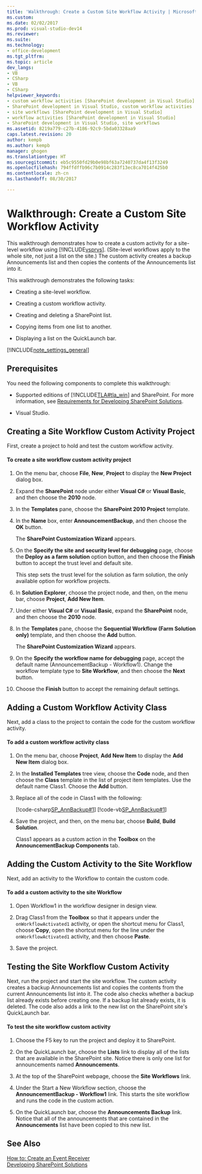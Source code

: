 ```yaml
---
title: 'Walkthrough: Create a Custom Site Workflow Activity | Microsoft Docs'
ms.custom: 
ms.date: 02/02/2017
ms.prod: visual-studio-dev14
ms.reviewer: 
ms.suite: 
ms.technology:
- office-development
ms.tgt_pltfrm: 
ms.topic: article
dev_langs:
- VB
- CSharp
- VB
- CSharp
helpviewer_keywords:
- custom workflow activities [SharePoint development in Visual Studio]
- SharePoint development in Visual Studio, custom workflow activities
- site workflows [SharePoint development in Visual Studio]
- workflow activities [SharePoint development in Visual Studio]
- SharePoint development in Visual Studio, site workflows
ms.assetid: 8219a779-c27b-4186-92c9-5bda03328aa9
caps.latest.revision: 20
author: kempb
ms.author: kempb
manager: ghogen
ms.translationtype: HT
ms.sourcegitcommit: eb5c9550fd29b0e98bf63a7240737da4f13f3249
ms.openlocfilehash: 794ffdffb96c7b0914c283f13ec8ca7014f425b0
ms.contentlocale: zh-cn
ms.lasthandoff: 08/30/2017

---
```

# <a name="walkthrough-create-a-custom-site-workflow-activity"></a>Walkthrough: Create a Custom Site Workflow Activity
  This walkthrough demonstrates how to create a custom activity for a site-level workflow using [!INCLUDE[vsprvs](../sharepoint/includes/vsprvs-md.md)]. (Site-level workflows apply to the whole site, not just a list on the site.) The custom activity creates a backup Announcements list and then copies the contents of the Announcements list into it.  
  
 This walkthrough demonstrates the following tasks:  
  
-   Creating a site-level workflow.  
  
-   Creating a custom workflow activity.  
  
-   Creating and deleting a SharePoint list.  
  
-   Copying items from one list to another.  
  
-   Displaying a list on the QuickLaunch bar.  
  
 [!INCLUDE[note_settings_general](../sharepoint/includes/note-settings-general-md.md)]  
  
## <a name="prerequisites"></a>Prerequisites  
 You need the following components to complete this walkthrough:  
  
-   Supported editions of [!INCLUDE[TLA#tla_win](../sharepoint/includes/tlasharptla-win-md.md)] and SharePoint. For more information, see [Requirements for Developing SharePoint Solutions](../sharepoint/requirements-for-developing-sharepoint-solutions.md).  
  
-   Visual Studio.  
  
## <a name="creating-a-site-workflow-custom-activity-project"></a>Creating a Site Workflow Custom Activity Project  
 First, create a project to hold and test the custom workflow activity.  
  
#### <a name="to-create-a-site-workflow-custom-activity-project"></a>To create a site workflow custom activity project  
  
1.  On the menu bar, choose **File**, **New**, **Project** to display the **New Project** dialog box.  
  
2.  Expand the **SharePoint** node under either **Visual C#** or **Visual Basic**, and then choose the **2010** node.  
  
3.  In the **Templates** pane, choose the **SharePoint 2010 Project** template.  
  
4.  In the **Name** box, enter **AnnouncementBackup**, and then choose the **OK** button.  
  
     The **SharePoint Customization Wizard** appears.  
  
5.  On the **Specify the site and security level for debugging** page, choose the **Deploy as a farm solution** option button, and then choose the **Finish** button to accept the trust level and default site.  
  
     This step sets the trust level for the solution as farm solution, the only available option for workflow projects.  
  
6.  In **Solution Explorer**, choose the project node, and then, on the menu bar, choose **Project**, **Add New Item**.  
  
7.  Under either **Visual C#** or **Visual Basic**, expand the **SharePoint** node, and then choose the **2010** node.  
  
8.  In the **Templates** pane, choose the **Sequential Workflow (Farm Solution only)** template, and then choose the **Add** button.  
  
     The **SharePoint Customization Wizard** appears.  
  
9. On the **Specify the workflow name for debugging** page, accept the default name (AnnouncementBackup - Workflow1). Change the workflow template type to **Site Workflow**, and then choose the **Next** button.  
  
10. Choose the **Finish** button to accept the remaining default settings.  
  
## <a name="adding-a-custom-workflow-activity-class"></a>Adding a Custom Workflow Activity Class  
 Next, add a class to the project to contain the code for the custom workflow activity.  
  
#### <a name="to-add-a-custom-workflow-activity-class"></a>To add a custom workflow activity class  
  
1.  On the menu bar, choose **Project**, **Add New Item** to display the **Add New Item** dialog box.  
  
2.  In the **Installed Templates** tree view, choose the **Code** node, and then choose the **Class** template in the list of project item templates. Use the default name Class1. Choose the **Add** button.  
  
3.  Replace all of the code in Class1 with the following:  
  
     [!code-csharp[SP_AnnBackup#1](../sharepoint/codesnippet/CSharp/announcementbackup/class1.cs#1)]  [!code-vb[SP_AnnBackup#1](../sharepoint/codesnippet/VisualBasic/announcementbackupvb/class1.vb#1)]  
  
4.  Save the project, and then, on the menu bar, choose **Build**, **Build Solution**.  
  
     Class1 appears as a custom action in the **Toolbox** on the **AnnouncementBackup Components** tab.  
  
## <a name="adding-the-custom-activity-to-the-site-workflow"></a>Adding the Custom Activity to the Site Workflow  
 Next, add an activity to the Workflow to contain the custom code.  
  
#### <a name="to-add-a-custom-activity-to-the-site-workflow"></a>To add a custom activity to the site Workflow  
  
1.  Open Workflow1 in the workflow designer in design view.  
  
2.  Drag Class1 from the **Toolbox** so that it appears under the `onWorkflowActivated1` activity, or open the shortcut menu for Class1, choose **Copy**, open the shortcut menu for the line under the `onWorkflowActivated1` activity, and then choose **Paste**.  
  
3.  Save the project.  
  
## <a name="testing-the-site-workflow-custom-activity"></a>Testing the Site Workflow Custom Activity  
 Next, run the project and start the site workflow. The custom activity creates a backup Announcements list and copies the contents from the current Announcements list into it. The code also checks whether a backup list already exists before creating one. If a backup list already exists, it is deleted. The code also adds a link to the new list on the SharePoint site's QuickLaunch bar.  
  
#### <a name="to-test-the-site-workflow-custom-activity"></a>To test the site workflow custom activity  
  
1.  Choose the F5 key to run the project and deploy it to SharePoint.  
  
2.  On the QuickLaunch bar, choose the **Lists** link to display all of the lists that are available in the SharePoint site. Notice there is only one list for announcements named **Announcements**.  
  
3.  At the top of the SharePoint webpage, choose the **Site Workflows** link.  
  
4.  Under the Start a New Workflow section, choose the **AnnouncementBackup - Workflow1** link. This starts the site workflow and runs the code in the custom action.  
  
5.  On the QuickLaunch bar, choose the **Announcements Backup** link. Notice that all of the announcements that are contained in the **Announcements** list have been copied to this new list.  
  
## <a name="see-also"></a>See Also  
 [How to: Create an Event Receiver](../sharepoint/how-to-create-an-event-receiver.md)   
 [Developing SharePoint Solutions](../sharepoint/developing-sharepoint-solutions.md)  
  
  
